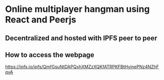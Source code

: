 # Online multiplayer hangman using React and Peerjs
## Decentralized and hosted with IPFS peer to peer

## How to access the webpage
https://ipfs.io/ipfs/QmfGsuNtDAPQxhXMZzXQKfATRPKFBtHyjnePNz4NZhFqyA




